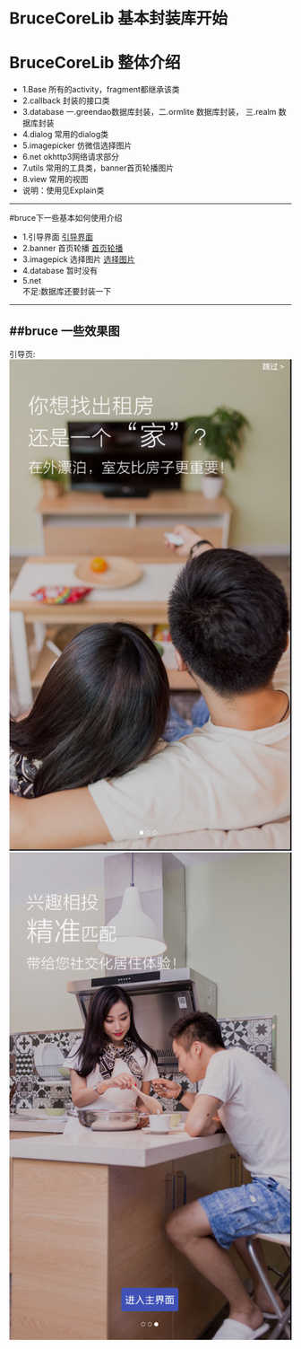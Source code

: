 # BruceCoreLib 基本封装库开始
BruceCoreLib 整体介绍
=======
* 1.Base                     所有的activity，fragment都继承该类
* 2.callback                 封装的接口类
* 3.database                 一.greendao数据库封装，二.ormlite 数据库封装， 三.realm 数据库封装
* 4.dialog                   常用的dialog类
* 5.imagepicker              仿微信选择图片
* 6.net                      okhttp3网络请求部分
* 7.utils                    常用的工具类，banner首页轮播图片
* 8.view                     常用的视图
* 说明：使用见Explain类
-------
#bruce下一些基本如何使用介绍
* 1.引导界面  [引导界面](https://github.com/bingoogolapple/BGABanner-Android#%E6%89%93%E8%B5%8F%E6%94%AF%E6%8C%81)
* 2.banner 首页轮播  [首页轮播](https://github.com/youth5201314/banner)
* 3.imagepick 选择图片  [选择图片](https://github.com/jeasonlzy/ImagePicker)
* 4.database   暂时没有
* 5.net    
        不足:数据库还要封装一下
-------
##bruce 一些效果图
-------
 引导页:
![引导页1](https://github.com/weileng11/BruceTestDemo/blob/master/img/yd1.png)
![引导页2](https://github.com/weileng11/BruceTestDemo/blob/master/img/yd2.png)